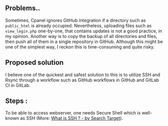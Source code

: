 ## Problems..

Sometimes, Cpanel ignores GitHub integration if a directory such as `public_html` is already occupied. Nevertheless, uploading files such as `view_login.php` one-by-one, that contains updates is not a good practice, in my opinion. Another way is to copy the backup of all directories and files, then push all of them in a single repository in GitHub. Although this might be one of the simplest way, I reckon this is time-consuming and quite risky.

## Proposed solution

I believe one of the quickest and safest solution to this is to utilize SSH and Rsync through a workflow such as GitHub workflows in GitHub and GitLab CI in GitLab.

## Steps :

To be able to access webserver, one needs Secure Shell which is well-known as SSH (More: [What is SSH ? - by Search Target](https://searchsecurity.techtarget.com/definition/Secure-Shell)).
